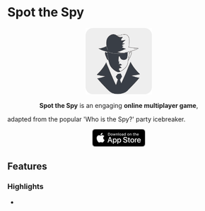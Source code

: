 # Spot the Spy

<p align="center">
    <img src="https://github.com/Trevor3712/Spot-The-Spy/blob/dev/Spy%20See/screenshots/appIcon-rounded.png" width="150" height="150">
</p>

<p align="center">
    <b>Spot the Spy</b> is an engaging <b>online multiplayer game</b>,  
        
adapted from the popular 'Who is the Spy?' party icebreaker.
</p>

<p align="center">
    <img src="https://github.com/Trevor3712/Spot-The-Spy/blob/dev/Spy%20See/screenshots/App-Store-icon.jpg">
</p>

## Features

### Highlights
* 
